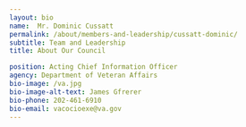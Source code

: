 ```yaml
---
layout: bio
name:  Mr. Dominic Cussatt
permalink: /about/members-and-leadership/cussatt-dominic/
subtitle: Team and Leadership
title: About Our Council

position: Acting Chief Information Officer
agency: Department of Veteran Affairs
bio-image: /va.jpg
bio-image-alt-text: James Gfrerer
bio-phone: 202-461-6910
bio-email: vacocioexe@va.gov
---
```

